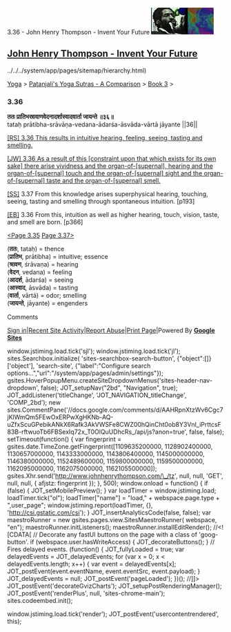 3.36 - John Henry Thompson - Invent Your Future [![John Henry Thompson - Invent Your Future](../../../_/rsrc/1329567069254/config/customLogo.gif-revision=6.png)](../../../index.html)

[John Henry Thompson - Invent Your Future](../../../index.html)
---------------------------------------------------------------

../../../system/app/pages/sitemap/hierarchy.html)
    

[Yoga](../../../yoga.html)‎ > ‎[Patanjali's Yoga Sutras - A Comparison](../../patanjani.html)‎ > ‎[Book 3](../book-3.html)‎ > ‎

### 3.36

**ततः प्रातिभस्रावाणवेदनादर्शास्वादवार्ता जायन्ते ॥३६॥**  
tataḥ prātibha-srāvāṇa-vedana-ādarśa-āsvāda-vārtā jāyante ||36||  
  
  
[\[RS\] 3.36 This results in intuitive hearing, feeling, seeing, tasting and smelling.](http://www.ashtangayoga.info/philosophy/yoga-sutra-patanjali/chapter-3/item/tatah-pratibha-sravana-vedana-adarsha-asvada/)  
  
[\[JW\] 3.36 As a result of this \[constraint upon that which exists for its own sake\] there arise vividness and the organ-of-\[supernal\], hearing and the organ-of-\[supernal\] touch and the organ-of-\[supernal\] sight and the organ-of-\[supernal\] taste and the organ-of-\[supernal\] smell.](http://books.google.com/books?id=YzFImjtOxUwC&pg=PA265&ci=66%2C159%2C765%2C143&source=bookclip)  
  
[\[SS\]](http://www.amazon.com/Yoga-Sutras-Patanjali-Commentary-Satchidananda/dp/0932040381) 3.37 From this knowledge arises superphysical hearing, touching, seeing, tasting and smelling through spontaneous intuition. \[p193\]  
  
[\[EB\]](http://www.amazon.com/Yoga-Sutras-Patanjali-Translation-Commentary/dp/0865477361/ref=sr_1_1?ie=UTF8&s=books&qid=1250508322&sr=1-1) 3.36 From this, intuition as well as higher hearing, touch, vision, taste, and smell are born. \[p366\]  
  
  
[<Page 3.35](335.html)  [Page 3.37>](337.html)  

(**ततः**, tataḥ) = thence  
(**प्रातिभ**, prātibha) = intuitive; essence  
(**श्रावण**, śrāvaṇa) = hearing  
(**वेदन**, vedana) = feeling  
(**आदर्श**, ādarśa) = seeing  
(**आस्वाद**, āsvāda) = tasting  
(**वार्ता**, vārtā) = odor; smelling  
(**जायन्ते**, jāyante) = engenders

Comments

[Sign in](https://accounts.google.com/ServiceLogin?continue=http://sites.google.com/a/johnhenrythompson.com/jht/yoga/patanjani/book-3/336&service=jotspot)|[Recent Site Activity](../../../system/app/pages/recentChanges.html)|[Report Abuse](http://sites.google.com/a/johnhenrythompson.com/jht/system/app/pages/reportAbuse)|[Print Page](javascript:;)|Powered By **[Google Sites](http://sites.google.com/site)**

window.jstiming.load.tick('sjl'); window.jstiming.load.tick('jl'); sites.Searchbox.initialize( 'sites-searchbox-search-button', {"object":\[\]}\['object'\], 'search-site', {"label":"Configure search options...","url":"/system/app/pages/admin/settings"}); gsites.HoverPopupMenu.createSiteDropdownMenus('sites-header-nav-dropdown', false); JOT\_setupNav("2bd", "Navigation", true); JOT\_addListener('titleChange', 'JOT\_NAVIGATION\_titleChange', 'COMP\_2bd'); new sites.CommentPane('//docs.google.com/comments/d/AAHRpnXtzWv6Cgc7jKlWmQm5FEwOxERPwXgHKNb-AQ-uZfxScuGPebikANkX6Rafk3AkVWSFe8CWZ00hQinCht0ob8Y3VnI\_iPrttcsF83B-rftwuoTb6FBSexIq72x\_T0OlQuUDhcRs\_/api/js?anon=true', false, false); setTimeout(function() { var fingerprint = gsites.date.TimeZone.getFingerprint(\[1109635200000, 1128902400000, 1130657000000, 1143333000000, 1143806400000, 1145000000000, 1146380000000, 1152489600000, 1159800000000, 1159500000000, 1162095000000, 1162075000000, 1162105500000\]); gsites.Xhr.send('http://www.johnhenrythompson.com/\_/tz', null, null, 'GET', null, null, { afjstz: fingerprint }); }, 500); window.onload = function() { if (false) { JOT\_setMobilePreview(); } var loadTimer = window.jstiming.load; loadTimer.tick("ol"); loadTimer\["name"\] = "load," + webspace.page.type + ",user\_page"; window.jstiming.report(loadTimer, {}, 'http://csi.gstatic.com/csi'); } JOT\_insertAnalyticsCode(false, false); var maestroRunner = new gsites.pages.view.SitesMaestroRunner( webspace, "en"); maestroRunner.initListeners(); maestroRunner.installEditRender(); //<!\[CDATA\[ // Decorate any fastUI buttons on the page with a class of 'goog-button'. if (webspace.user.hasWriteAccess) { JOT\_decorateButtons(); } // Fires delayed events. (function() { JOT\_fullyLoaded = true; var delayedEvents = JOT\_delayedEvents; for (var x = 0; x < delayedEvents.length; x++) { var event = delayedEvents\[x\]; JOT\_postEvent(event.eventName, event.eventSrc, event.payload); } JOT\_delayedEvents = null; JOT\_postEvent('pageLoaded'); })(); //\]\]> JOT\_postEvent('decorateGvizCharts'); JOT\_setupPostRenderingManager(); JOT\_postEvent('renderPlus', null, 'sites-chrome-main'); sites.codeembed.init();

window.jstiming.load.tick('render'); JOT\_postEvent('usercontentrendered', this);